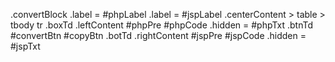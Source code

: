 .convertBlock
    .label = #phpLabel
    .label = #jspLabel
    .centerContent > table > tbody
        tr
        .boxTd
            .leftContent
                #phpPre
                    #phpCode
                .hidden = #phpTxt
        .btnTd
            #convertBtn
            #copyBtn
        .botTd
            .rightContent
                #jspPre
                    #jspCode
                .hidden = #jspTxt

